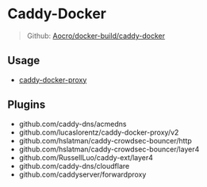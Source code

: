 # Caddy-Docker

> Github: [Aocro/docker-build/caddy-docker](https://github.com/Aocro/docker-build/tree/main/caddy-docker)

## Usage

- [caddy-docker-proxy](https://github.com/lucaslorentz/caddy-docker-proxy)

## Plugins

- github.com/caddy-dns/acmedns
- github.com/lucaslorentz/caddy-docker-proxy/v2
- github.com/hslatman/caddy-crowdsec-bouncer/http
- github.com/hslatman/caddy-crowdsec-bouncer/layer4
- github.com/RussellLuo/caddy-ext/layer4
- github.com/caddy-dns/cloudflare
- github.com/caddyserver/forwardproxy
